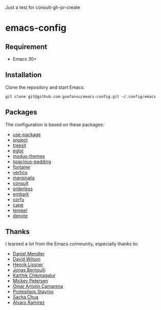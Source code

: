 Just a test for consult-gh-pr-create

# emacs-config

## Requirement
- Emacs 30+

## Installation

Clone the repository and start Emacs.

```shell
git clone git@github.com:goofansu/emacs-config.git ~/.config/emacs
```

## Packages

The configuration is based on these packages:

- [use-package](https://www.gnu.org/software/emacs/manual/html_mono/use-package.html)
- [project](https://www.gnu.org/software/emacs/manual/html_node/emacs/Projects.html)
- [treesit](https://www.gnu.org/software/emacs/manual/html_node/elisp/Parsing-Program-Source.html)
- [eglot](https://www.gnu.org/software/emacs/manual/html_mono/eglot.html)
- [modus-themes](https://github.com/protesilaos/modus-themes)
- [spacious-padding](https://github.com/protesilaos/spacious-padding)
- [fontaine](https://github.com/protesilaos/fontaine)
- [vertico](https://github.com/minad/vertico)
- [marginalia](https://github.com/minad/marginalia)
- [consult](https://github.com/minad/consult)
- [orderless](https://github.com/oantolin/orderless)
- [embark](https://github.com/oantolin/embark)
- [corfu](https://github.com/minad/corfu)
- [cape](https://github.com/minad/cape)
- [tempel](https://github.com/minad/tempel)
- [denote](https://github.com/protesilaos/denote)

## Thanks

I learned a lot from the Emacs community, especially thanks to:

- [Daniel Mendler](https://github.com/minad)
- [David Wilson](https://systemcrafters.net/)
- [Henrik Lissner](https://github.com/hlissner)
- [Jonas Bernoulli](https://github.com/tarsius)
- [Karthik Chikmagalur](https://github.com/karthink)
- [Mickey Petersen](https://www.masteringemacs.org/)
- [Omar Antolín Camarena](https://github.com/oantolin)
- [Protesilaos Stavrou](https://protesilaos.com/)
- [Sacha Chua](https://sachachua.com/)
- [Álvaro Ramírez](https://xenodium.com/)
